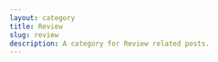 ```yaml
---
layout: category
title: Review
slug: review
description: A category for Review related posts.
---
```

